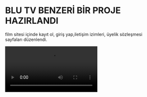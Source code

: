 <h1>BLU TV BENZERİ BİR PROJE HAZIRLANDI</h1>

<p>film sitesi içinde kayıt ol, giriş yap,iletişim izimleri, üyelik sözleşmesi sayfaları düzenlendi.</p>

![](ekran1.mp4)


